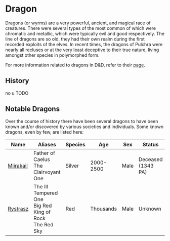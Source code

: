 # Dragon

Dragons (or wyrms) are a very powerful, ancient, and magical race of creatures. There were several types of the most common of which were chromatic and metallic, which were typically evil and good respectively. The line of dragons are so old, they had their own realm during the first recorded exploits of the elves. In recent times, the dragons of Pulchra were nearly all recluses or at the very least deceptive to their true nature, living amongst other species in polymorphed form.

For more information related to dragons in D&D, refer to their [page](https://forgottenrealms.fandom.com/wiki/Dragon).

## History

no u
TODO

## Notable Dragons

Over the course of history there have been several dragons to have been known and/or discovered by various societies and individuals. Some known dragons, even by few, are listed here:

| Name | Aliases | Species | Age | Sex | Status | Homes | CR |
| - | - | - | - | - | - | - | - |
| [Miirakail](../../Characters/miirakail.md) | Father of Caelus<br>The Clairvoyant One | Silver | 2000-2500 | Male | Deceased (1343 PA) | Caelus | 23 (epic)
| [Rystrasz](../../Characters/rystrasz.md) | The Ill Tempered One<br>Big Red<br>King of Rock<br>The Red Sky | Red | Thousands | Male | Unknown | Unknown | 28+ (epic)
